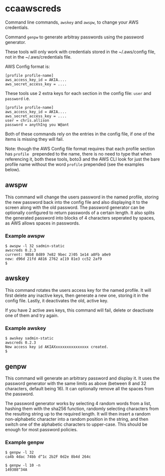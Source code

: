 # ccaawscreds
Command line commands, `awskey` and `awspw`, to change your AWS credentials.

Command `genpw` to generate arbitray passwords using the password generator.

These tools will only work with credentials stored in the ~/.aws/config file,
not in the ~/.aws/credentials file.

AWS Config format is:

```
[profile profile-name]
aws_access_key_id = AKIA....
aws_secret_access_key = ....
```

These tools use 2 extra keys for each section in the config file: `user` and
`password` i.e.

```
[profile profile-name]
aws_access_key_id = AKIA....
aws_secret_access_key = ....
user = chris.allison
password = anythIng you W@ant
```

Both of these commands rely on the entries in the config file, if one of the
items is missing they will fail.

Note: though the AWS Config file format requires that each profile section has
`profile ` prepended to the name, there is no need to type that when referencing
it, both these tools, boto3 and the AWS CLI look for just the bare profile name
without the word `profile` prepended (see the examples below).


## awspw
This command will change the users password in the named profile, storing the
new password back into the config file and also displaying it to the screen
along with the old password.  The password generator can be optionally
configured to return passwords of a certain length.  It also splits the
generated password into blocks of 4 characters seperated by spaces, as AWS
allows spaces in passwords.

### Example awspw
```
$ awspw -l 32 sadmin-static
awscreds 0.2.3
current: 98b8 8d89 7e82 9bec 2)05 1e14 a8Fb a0e9
new: d96d 21fd A816 2762 a[19 81e3 cc52 2af9
$
```

## awskey
This command rotates the users access key for the named profile.  It will first
delete any inactive keys, then generate a new one, storing it in the config
file. Lastly, it deactivates the old, active key.

If you have 2 active aws keys, this command will fail, delete or deactivate one
of them and try again.

### Example awskey
```
$ awskey sadmin-static
awscreds 0.2.3
New access key id AKIAXxxxxxxxxxxxxxxx created.
$
```

## genpw
This command will generate an arbitrary password and display it.  It uses the
password generator with the same limits as above (between 8 and 32 characters,
default being 16).  It can optionally remove all the spaces from the password.

The password generator works by selecting 4 random words from a list, hashing
them with the sha256 function, randomly selecting characters from the resulting
string up to the required length. It will then insert a random non-alphabetic
character into a random position in the string, and then switch one of the
alphabetic characters to upper-case.  This should be enough for most password
policies.

### Example genpw
```
$ genpw -l 32
ca4b 4dac 74bb d^1c 2b2F 0d2e 8b4d 264c

$ genpw -l 10 -n
149388^34A
```
